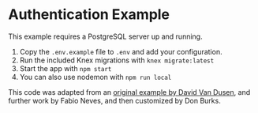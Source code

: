 # Authentication Example

This example requires a PostgreSQL server up and running.

1. Copy the `.env.example` file to `.env` and add your configuration.
2. Run the included Knex migrations with `knex migrate:latest`
3. Start the app with `npm start`
4. You can also use nodemon with `npm run local`

This code was adapted from an [original example by David Van Dusen](https://github.com/davidvandusen/06mar2017-auth), and further work by Fabio Neves, and then customized by Don Burks.
